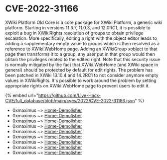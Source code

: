 # CVE-2022-31166

XWiki Platform Old Core is a core package for XWiki Platform, a generic wiki platform. Starting in versions 11.3.7, 11.0.3, and 12.0RC1, it is possible to exploit a bug in XWikiRights resolution of groups to obtain privilege escalation. More specifically, editing a right with the object editor leads to adding a supplementary empty value to groups which is then resolved as a reference to XWiki.WebHome page. Adding an XWikiGroup xobject to that page then transforms it to a group, any user put in that group would then obtain the privileges related to the edited right. Note that this security issue is normally mitigated by the fact that XWiki.WebHome (and XWiki space in general) should be protected by default for edit rights. The problem has been patched in XWiki 13.10.4 and 14.2RC1 to not consider anymore empty values in XWikiRights. It's possible to work around the problem by setting appropriate rights on XWiki.WebHome page to prevent users to edit it.

{% embed url="https://github.com/Live-Hack-CVE/full_database/blob/main/cves/2022/CVE-2022-31166.json" %}


* 0xmaximus ~> [Home-Demolisher](https://www.alice-snow.ru/2022/database/cve-2022-31166/home-demolisher-0xmaximus)
* 0xmaximus ~> [Home-Demolisher](https://www.alice-snow.ru/2022/database/cve-2022-31166/home-demolisher-0xmaximus)
* 0xmaximus ~> [Home-Demolisher](https://www.alice-snow.ru/2022/database/cve-2022-31166/home-demolisher-0xmaximus)
* 0xmaximus ~> [Home-Demolisher](https://www.alice-snow.ru/2022/database/cve-2022-31166/home-demolisher-0xmaximus)
* 0xmaximus ~> [Home-Demolisher](https://www.alice-snow.ru/2022/database/cve-2022-31166/home-demolisher-0xmaximus)
* 0xmaximus ~> [Home-Demolisher](https://www.alice-snow.ru/2022/database/cve-2022-31166/home-demolisher-0xmaximus)
* 0xmaximus ~> [Home-Demolisher](https://www.alice-snow.ru/2022/database/cve-2022-31166/home-demolisher-0xmaximus)
* 0xmaximus ~> [Home-Demolisher](https://www.alice-snow.ru/2022/database/cve-2022-31166/home-demolisher-0xmaximus)
* 0xmaximus ~> [Home-Demolisher](https://www.alice-snow.ru/2022/database/cve-2022-31166/home-demolisher-0xmaximus)